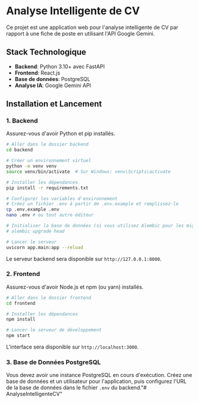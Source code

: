 # Analyse Intelligente de CV

Ce projet est une application web pour l'analyse intelligente de CV par rapport à une fiche de poste en utilisant l'API Google Gemini.

## Stack Technologique

- **Backend**: Python 3.10+ avec FastAPI
- **Frontend**: React.js
- **Base de données**: PostgreSQL
- **Analyse IA**: Google Gemini API

## Installation et Lancement

### 1. Backend

Assurez-vous d'avoir Python et pip installés.

```bash
# Aller dans le dossier backend
cd backend

# Créer un environnement virtuel
python -m venv venv
source venv/bin/activate  # Sur Windows: venv\Scripts\activate

# Installer les dépendances
pip install -r requirements.txt

# Configurer les variables d'environnement
# Créez un fichier .env à partir de .env.example et remplissez-le
cp .env.example .env
nano .env # ou tout autre éditeur

# Initialiser la base de données (si vous utilisez Alembic pour les migrations)
# alembic upgrade head

# Lancer le serveur
uvicorn app.main:app --reload
```
Le serveur backend sera disponible sur `http://127.0.0.1:8000`.

### 2. Frontend

Assurez-vous d'avoir Node.js et npm (ou yarn) installés.

```bash
# Aller dans le dossier frontend
cd frontend

# Installer les dépendances
npm install

# Lancer le serveur de développement
npm start
```
L'interface sera disponible sur `http://localhost:3000`.

### 3. Base de Données PostgreSQL

Vous devez avoir une instance PostgreSQL en cours d'exécution. Créez une base de données et un utilisateur pour l'application, puis configurez l'URL de la base de données dans le fichier `.env` du backend."# AnalyseIntelligenteCV" 
